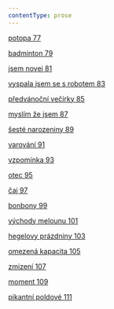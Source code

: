 ```yaml
---
contentType: prose
---
```


<section>

[potopa 77](./resources/undefined)

[badminton 79](./resources/undefined)

[jsem novej 81](./resources/undefined)

[vyspala jsem se s robotem 83](./resources/undefined)

[předvánoční večírky 85](./resources/undefined)

[myslím že jsem 87](./resources/undefined)

[šesté narozeniny 89](./resources/undefined)

[varování 91](./resources/undefined)

[vzpomínka 93](./resources/undefined)

[otec 95](./resources/undefined)

[čaj 97](./resources/undefined)

[bonbony 99](./resources/undefined)

[východy melounu 101](./resources/undefined)

[hegelovy prázdniny 103](./resources/undefined)

[omezená kapacita 105](./resources/undefined)

[zmizení 107](./resources/undefined)

[moment 109](./resources/undefined)

[pikantní poldové 111](./resources/undefined)

</section>
